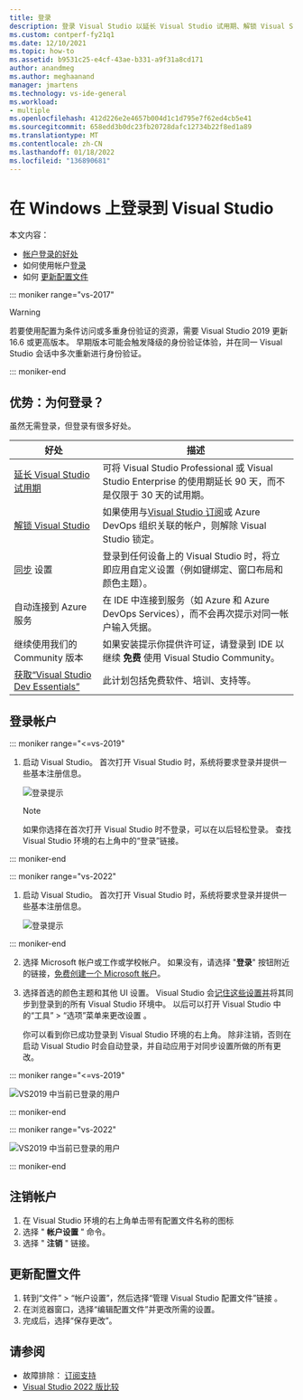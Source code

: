 ```yaml
---
title: 登录
description: 登录 Visual Studio 以延长 Visual Studio 试用期、解锁 Visual Studio 等等
ms.custom: contperf-fy21q1
ms.date: 12/10/2021
ms.topic: how-to
ms.assetid: b9531c25-e4cf-43ae-b331-a9f31a8cd171
author: anandmeg
ms.author: meghaanand
manager: jmartens
ms.technology: vs-ide-general
ms.workload:
- multiple
ms.openlocfilehash: 412d226e2e4657b004d1c1d795e7f62ed4cb5e41
ms.sourcegitcommit: 658edd3b0dc23fb20728dafc12734b22f8ed1a89
ms.translationtype: MT
ms.contentlocale: zh-CN
ms.lasthandoff: 01/18/2022
ms.locfileid: "136890681"
---
```

# <a name="sign-in-to-visual-studio-on-windows"></a>在 Windows 上登录到 Visual Studio 

本文内容：
+ [帐户登录的好处](#benefits)
+ 如何使用帐户[登录](#sign-in)
+ 如何 [更新配置文件](#update-your-profile)

::: moniker range="vs-2017"

> [!WARNING]
> 若要使用配置为条件访问或多重身份验证的资源，需要 Visual Studio 2019 更新16.6 或更高版本。 早期版本可能会触发降级的身份验证体验，并在同一 Visual Studio 会话中多次重新进行身份验证。 

::: moniker-end

<a name="benefits"></a>
## <a name="benefits-why-sign-in"></a>优势：为何登录？ 

虽然无需登录，但登录有很多好处。   

|好处|描述|
|---|---|
|[延长 Visual Studio 试用期](../ide/how-to-unlock-visual-studio.md)|可将 Visual Studio Professional 或 Visual Studio Enterprise 的使用期延长 90 天，而不是仅限于 30 天的试用期。|
|[解锁 Visual Studio](../ide/how-to-unlock-visual-studio.md)|如果使用与[Visual Studio 订阅](/visualstudio/subscriptions/using-the-subscriber-portal)或 Azure DevOps 组织关联的帐户，则解除 Visual Studio 锁定。|
|[同步](../ide/synchronized-settings-in-visual-studio.md) 设置|登录到任何设备上的 Visual Studio 时，将立即应用自定义设置（例如键绑定、窗口布局和颜色主题）。|
|自动连接到 Azure 服务|在 IDE 中连接到服务（如 Azure 和 Azure DevOps Services），而不会再次提示对同一帐户输入凭据。|
|继续使用我们的 Community 版本|如果安装提示你提供许可证，请登录到 IDE 以继续 **免费** 使用 Visual Studio Community。 |
|[获取“Visual Studio Dev Essentials”](https://visualstudio.microsoft.com/dev-essentials/)|此计划包括免费软件、培训、支持等。|

<a name="sign-in"></a>
## <a name="sign-in-to-account"></a>登录帐户

::: moniker range="<=vs-2019"

1. 启动 Visual Studio。 首次打开 Visual Studio 时，系统将要求登录并提供一些基本注册信息。

   ![登录提示](../ide/media/vs2019_signinpopup.png)
   
   > [!NOTE]
   > 如果你选择在首次打开 Visual Studio 时不登录，可以在以后轻松登录。 查找 Visual Studio 环境的右上角中的“登录”链接。

::: moniker-end

::: moniker range="vs-2022"

1. 启动 Visual Studio。  首次打开 Visual Studio 时，系统将要求登录并提供一些基本注册信息。

   ![登录提示](../ide/media/vs-2022/visual-studio-sign-in-pop-up.png)

::: moniker-end

2. 选择 Microsoft 帐户或工作或学校帐户。  如果没有，请选择 "**登录**" 按钮附近的链接，[免费创建一个 Microsoft 帐户](https://support.microsoft.com/help/4026324/microsoft-account-how-to-create)。 

3. 选择首选的颜色主题和其他 UI 设置。  Visual Studio 会[记住这些设置并](../ide/synchronized-settings-in-visual-studio.md)将其同步到登录到的所有 Visual Studio 环境中。 以后可以打开 Visual Studio 中的“工具” > “选项”菜单来更改设置 。

   你可以看到你已成功登录到 Visual Studio 环境的右上角。   除非注销，否则在启动 Visual Studio 时会自动登录，并自动应用于对同步设置所做的所有更改。

::: moniker range="<=vs-2019"

   ![VS2019 中当前已登录的用户](../ide/media/vs2019_username.png)

::: moniker-end

::: moniker range="vs-2022"

   ![VS2019 中当前已登录的用户](../ide/media/vs-2022/visual-studio-sign-in.png)

::: moniker-end


## <a name="sign-out-of-account"></a>注销帐户

1. 在 Visual Studio 环境的右上角单击带有配置文件名称的图标
2. 选择 " **帐户设置** " 命令。
3. 选择 " **注销** " 链接。 

## <a name="update-your-profile"></a>更新配置文件

1. 转到“文件” > “帐户设置”，然后选择“管理 Visual Studio 配置文件”链接  。
1. 在浏览器窗口，选择“编辑配置文件”并更改所需的设置。
1. 完成后，选择“保存更改”。

## <a name="see-also"></a>请参阅

- 故障排除： [订阅支持](https://visualstudio.microsoft.com/subscriptions/support/)
- [Visual Studio 2022 版比较](https://visualstudio.microsoft.com/vs/compare/)
